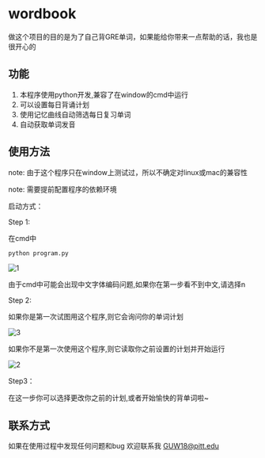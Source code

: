 # wordbook

做这个项目的目的是为了自己背GRE单词，如果能给你带来一点帮助的话，我也是很开心的

## 功能

1. 本程序使用python开发,兼容了在window的cmd中运行
2. 可以设置每日背诵计划
3. 使用记忆曲线自动筛选每日复习单词
4. 自动获取单词发音

## 使用方法

note: 由于这个程序只在window上测试过，所以不确定对linux或mac的兼容性

note: 需要提前配置程序的依赖环境

启动方式：



Step 1:

在cmd中

~~~cmd
python program.py
~~~

![1](https://github.com/wgr5600133/wordbook/blob/main/readme_image/1.png)

由于cmd中可能会出现中文字体编码问题,如果你在第一步看不到中文,请选择n



Step 2:

如果你是第一次试图用这个程序,则它会询问你的单词计划

![3](https://github.com/wgr5600133/wordbook/blob/main/readme_image/3.png)

如果你不是第一次使用这个程序,则它读取你之前设置的计划并开始运行

![2](https://github.com/wgr5600133/wordbook/blob/main/readme_image/2.png)



Step3：

在这一步你可以选择更改你之前的计划,或者开始愉快的背单词啦~





## 联系方式

如果在使用过程中发现任何问题和bug 欢迎联系我 GUW18@pitt.edu
